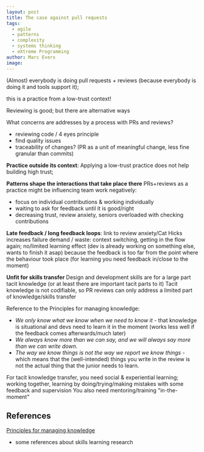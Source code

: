 ```yaml
---
layout: post
title: The case against pull requests
tags:
  - agile
  - patterns
  - complexity
  - systems thinking
  - eXtreme Programming
author: Marc Evers
image:
---
```



(Almost) everybody is doing pull requests + reviews (because everybody is doing it and tools support it); 

this is a practice from a low-trust context!

Reviewing is good; but there are alternative ways

What concerns are addresses by a process with PRs and reviews?
- reviewing code / 4 eyes principle
- find quality issues
- traceability of changes? (PR as a unit of meaningful change, less fine granular than commits)

**Practice outside its context**: Applying a low-trust practice does not help building high trust; 

**Patterns shape the interactions that take place there**
PRs+reviews as a practice might be influencing team work negatively:
- focus on individual contributions & working individually
- waiting to ask for feedback until it is good/right
- decreasing trust, review anxiety, seniors overloaded with checking contributions

**Late feedback / long feedback loops**: 
link to review anxiety/Cat Hicks
increases failure demand / waste: context switching, getting in the flow again;
no/limited learning effect (dev is already working on something else, wants to finish it asap) because the feedback is too far from the point where the behaviour took place (for learning you need feedback in/close to the moment)

**Unfit for skills transfer**
Design and development skills are for a large part tacit knowledge (or at least there are important tacit parts to it)
Tacit knowledge is not codifiable, so PR reviews can only address a limited part of knowledge/skills transfer

Reference to the Principles for managing knowledge:
- *We only know what we know when we need to know it* - that knowledge is situational and devs need to learn it in the moment (works less well if the feedback comes afterwards/much later)
- *We always know more than we can say, and we will always say more than we can write down.* 
- *The way we know things is not the way we report we know things* - which means that the (well-intended) things you write in the review is not the actual thing that the junior needs to learn.

For tacit knowledge transfer, you need social & experiential learning; working together, learning by doing/trying/making mistakes with some feedback and supervision
You also need mentoring/training "in-the-moment"


## References

[Principles for managing knowledge](https://cynefin.io/wiki/Principles_for_managing_knowledge)

+ some references about skills learning research

